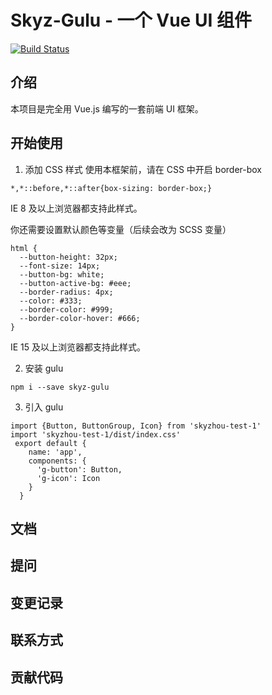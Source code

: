 # Skyz-Gulu - 一个 Vue UI 组件

[![Build Status](https://travis-ci.org/SkyZhou197/gulu-test-1.svg?branch=master)](https://travis-ci.org/SkyZhou197/gulu-test-1)

## 介绍
本项目是完全用 Vue.js 编写的一套前端 UI 框架。


## 开始使用

1. 添加 CSS 样式
   使用本框架前，请在 CSS 中开启 border-box

```
*,*::before,*::after{box-sizing: border-box;}
```

IE 8 及以上浏览器都支持此样式。

你还需要设置默认颜色等变量（后续会改为 SCSS 变量）

```
html {
  --button-height: 32px;
  --font-size: 14px;
  --button-bg: white;
  --button-active-bg: #eee;
  --border-radius: 4px;
  --color: #333;
  --border-color: #999;
  --border-color-hover: #666;
}
```

IE 15 及以上浏览器都支持此样式。

2. 安装 gulu

```
npm i --save skyz-gulu
```

3. 引入 gulu

```
import {Button, ButtonGroup, Icon} from 'skyzhou-test-1'
import 'skyzhou-test-1/dist/index.css'
 export default {
    name: 'app',
    components: {
      'g-button': Button,
      'g-icon': Icon
    }
  }
```

## 文档

## 提问

## 变更记录

## 联系方式

## 贡献代码

```

```
